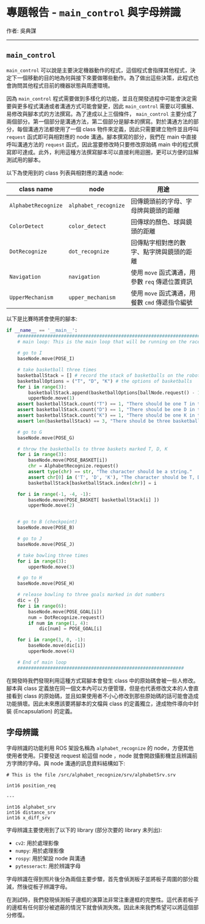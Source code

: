 # 專題報告 - `main_control` 與字母辨識

作者: 吳典謀

---

## `main_control`

[//]: # (node 與其他 node 的連接)

`main_control` 可以說是主要決定機器動作的程式，這個程式會指揮其他程式，決定下一個移動的目的地為何與接下來要做哪些動作。為了做出這些決策，此程式也會詢問其他程式目前的機器狀態與周遭環境。

[//]: # (將每個其他 node 的連接用 class 包裝)

因為 `main_control` 程式需要做到多樣化的功能，並且在開發過程中可能會決定需要與更多程式溝通或者溝通方式可能會變更，因此 `main_control` 需要以可擴展、易修改與腳本式的方法撰寫。為了達成以上三個條件， `main_control` 主要分成了兩個部分。第一個部分是溝通方法，第二個部分是腳本的撰寫。對於溝通方法的部分，每個溝通方法都使用了一個 class 物件來定義，因此只需要建立物件並且呼叫 `request` 函式即可與相對應的 node 溝通。腳本撰寫的部分，我們在 main 中直接呼叫溝通方法的 `request` 函式，因此當要修改時只要修改原始碼 main 中的程式撰寫即可達成。此外，利用這種方法撰寫腳本可以直接利用迴圈，更可以方便的註解測試用的腳本。

以下為使用到的 class 列表與相對應的溝通 node:

| class name          | node                 | 用途                                          |
| ------------------- | -------------------- | --------------------------------------------- |
| `AlphabetRecognize` | `alphabet_recognize` | 回傳鏡頭前的字母、字母牌與鏡頭的距離             |
| `ColorDetect`       | `color_detect`       | 回傳球的顏色、球與鏡頭的距離                    |
| `DotRecognize`      | `dot_recognize`      | 回傳點字相對應的數字、點字牌與鏡頭的距離         |
| `Navigation`        | `navigation`         | 使用 `move` 函式溝通，用參數 `req` 傳遞位置資訊 |
| `UpperMechanism`    | `upper_mechanism`    | 使用 `move` 函式溝通，用餐數 `cmd` 傳遞指令編號 |

以下是比賽時將會使用的腳本:

```python
if __name__ == '__main__':
	#####################################################################################
	# main loop: This is the main loop that will be running on the race.
	
	# go to I
	baseNode.move(POSE_I)

	# take basketball three times
	basketballStack = [] # record the stack of basketballs on the robot
	basketballOptions = ("T", "D", "K") # the options of basketballs
	for i in range(3):
		basketballStack.append(basketballOptions[ballNode.request() - 1])
		upperNode.move(1)
	assert basketballStack.count("T") == 1, "There should be one T in the stack."
	assert basketballStack.count("D") == 1, "There should be one D in the stack."
	assert basketballStack.count("K") == 1, "There should be one K in the stack."
	assert len(basketballStack) == 3, "There should be three basketballs in the stack."

	# go to G
	baseNode.move(POSE_G)

	# throw the basketballs to three baskets marked T, D, K
	for i in range(3):
		baseNode.move(POSE_BASKET[i])
		chr = AlphabetRecognize.request()
		assert type(chr) == str, "The character should be a string."
		assert chr[0] in ('T', 'D', 'K'), "The character should be T, D, or K."
		basketballStack[basketballStack.index(chr)] = i

	for i in range(-1, -4, -1):
		baseNode.move(POSE_BASKET[ basketballStack[i] ])
		upperNode.move(2)


	# go to B (checkpoint)
	baseNode.move(POSE_B)

	# go to J
	baseNode.move(POSE_J)

	# take bowling three times
	for i in range(3):
		upperNode.move(3)

	# go to H
	baseNode.move(POSE_H)

	# release bowling to three goals marked in dot numbers
	dic = {}
	for i in range(6):
		baseNode.move(POSE_GOAL[i])
		num = DotRecognize.request()
		if num in range(1, 4):
			dic[num] = POSE_GOAL[i]

	for i in range(3, 0, -1):
		baseNode.move(dic[i])
		upperNode.move(4)

	# End of main loop
	#############################################################
```

[//]: # (未來可以再改進的地方: 利用文本來寫腳本，而不是使用原始碼修改。可以減少出錯的機率。)

在開發時我們發現利用這種方式寫腳本會發生 class 中的原始碼會被一些人修改。腳本與 class 定義放在同一個文本內可以方便管理，但是也代表修改文本的人會直接看到 class 的原始碼，並且如果使用者不小心修改到那些原始碼的話可能會造成功能損壞。因此未來應該要將腳本的文檔與 class 的定義獨立，達成物件導向中封裝 (Encapsulation) 的定義。

## 字母辨識

[//]: # (service 資料型態)

字母辨識的功能利用 ROS 架設名稱為 `alphabet_recognize` 的 node，方便其他使用者使用。只要發送 request 給這個 node ，node 就會開啟攝影機並且辨識前方字牌的字母。與 node 溝通的訊息資料結構如下:

```
# This is the file /src/alphabet_recognize/srv/alphabetSrv.srv

int16 position_req

---

int16 alphabet_srv
int16 distance_srv
int16 x_diff_srv
```

[//]: # (使用的外部 library)

字母辨識主要使用到了以下的 library (部分次要的 library 未列出):

- `cv2`: 用於處理影像
- `numpy`: 用於處理影像
- `rospy`: 用於架設 node 與溝通
- `pytesseract`: 用於辨識字母

[//]: # (分成兩個部分，得到板子的邊與透過板子辨識字母)

字母辨識在得到照片後分為兩個主要步驟，首先會偵測板子並將板子周圍的部分裁減，然後從板子辨識字母。

[//]: # (TODO: 利用到了哪些函式?)
[//]: # (TODO: 流程圖為何?)
[//]: # (TODO: 各函式演算法)

[//]: # (未來可以再改進的地方: 將邊框的程式修改，使一部分的邊框漏洞可以修復)

在測試時，我們發現偵測板子邊框的演算法非常注重邊框的完整性。這代表若板子的邊框有任何部分被遮蔽的情況下就會偵測失敗。因此未來我們希望可以將這個部分修復。